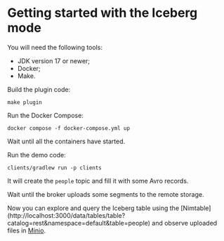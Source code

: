 # Getting started with the Iceberg mode

You will need the following tools:
- JDK version 17 or newer;
- Docker;
- Make.

Build the plugin code:
```shell
make plugin
```

Run the Docker Compose:
```shell
docker compose -f docker-compose.yml up
```

Wait until all the containers have started.

Run the demo code:
```shell
clients/gradlew run -p clients
```

It will create the `people` topic and fill it with some Avro records.

Wait until the broker uploads some segments to the remote storage.

Now you can explore and query the Iceberg table using the [Nimtable](http://localhost:3000/data/tables/table? catalog=rest&namespace=default&table=people) and observe uploaded files in [Minio](http://localhost:9001/browser/warehouse).

